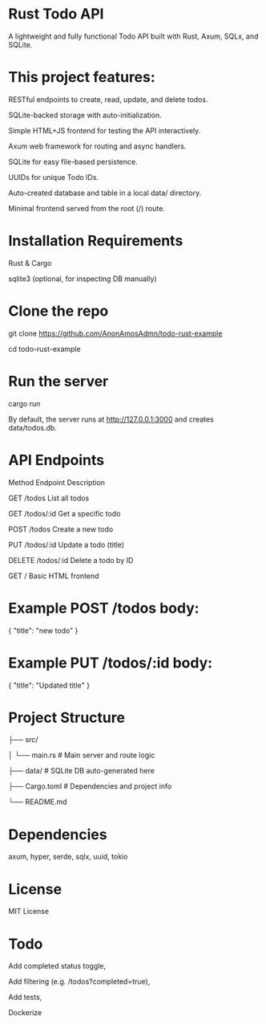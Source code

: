 # Rust Todo API

A lightweight and fully functional Todo API built with Rust, Axum, SQLx, and SQLite.


# This project features:

RESTful endpoints to create, read, update, and delete todos.

SQLite-backed storage with auto-initialization.

Simple HTML+JS frontend for testing the API interactively.

Axum web framework for routing and async handlers.

SQLite for easy file-based persistence.

UUIDs for unique Todo IDs.

Auto-created database and table in a local data/ directory.

Minimal frontend served from the root (/) route.


# Installation Requirements

Rust & Cargo

sqlite3 (optional, for inspecting DB manually)


# Clone the repo

git clone https://github.com/AnonAmosAdmn/todo-rust-example

cd todo-rust-example


# Run the server

cargo run

By default, the server runs at http://127.0.0.1:3000 and creates data/todos.db.


# API Endpoints

Method	Endpoint	Description

GET	/todos	     List all todos

GET	/todos/:id	     Get a specific todo

POST	/todos       	Create a new todo

PUT	/todos/:id	      Update a todo (title)

DELETE	/todos/:id	       Delete a todo by ID

GET	/	      Basic HTML frontend


# Example POST /todos body:
{
  "title": "new todo"
}


# Example PUT /todos/:id body:
{
  "title": "Updated title"
}


# Project Structure

├── src/

│   └── main.rs         # Main server and route logic

├── data/               # SQLite DB auto-generated here

├── Cargo.toml          # Dependencies and project info

└── README.md


# Dependencies

axum,
hyper,
serde,
sqlx,
uuid,
tokio


# License

MIT License


# Todo

 Add completed status toggle,
 
 Add filtering (e.g. /todos?completed=true),
 
 Add tests,
 
 Dockerize
